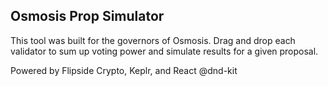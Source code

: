 <h2>Osmosis Prop Simulator</h2>
<p>This tool was built for the governors of Osmosis. Drag and drop each validator to sum up voting power and simulate results for a given proposal.</p>
<p>Powered by Flipside Crypto, Keplr, and React @dnd-kit</p>
